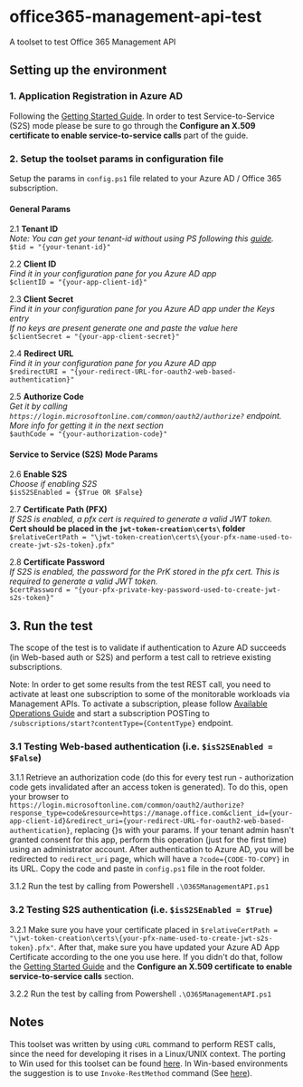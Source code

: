 # office365-management-api-test
A toolset to test Office 365 Management API

## Setting up the environment

### 1. Application Registration in Azure AD

Following the [Getting Started Guide](https://msdn.microsoft.com/en-us/library/office/dn707383.aspx#sectionSection1 "Getting Started Guide"). In order to test Service-to-Service (S2S) mode please be sure to go through the __Configure an X.509 certificate to enable service-to-service calls__ part of the guide.

### 2. Setup the toolset params in configuration file

Setup the params in `config.ps1` file related to your Azure AD / Office 365 subscription.

#### General Params

2.1 __Tenant ID__  
_Note: You can get your tenant-id without using PS following this [guide](http://merill.net/2015/01/how-to-get-the-azure-ad-tenant-id-without-powershell/ "TenantID Guide")._  
`$tid = "{your-tenant-id}"`  

2.2 __Client ID__  
_Find it in your configuration pane for you Azure AD app_  
`$clientID = "{your-app-client-id}"`  

2.3 __Client Secret__  
_Find it in your configuration pane for you Azure AD app under the Keys entry_  
_If no keys are present generate one and paste the value here_  
`$clientSecret = "{your-app-client-secret}"`  

2.4 __Redirect URL__  
_Find it in your configuration pane for you Azure AD app_  
`$redirectURI = "{your-redirect-URL-for-oauth2-web-based-authentication}"`  

2.5 __Authorize Code__  
_Get it by calling `https://login.microsoftonline.com/common/oauth2/authorize?` endpoint._  
_More info for getting it in the next section_    
`$authCode = "{your-authorization-code}"`  
  
#### Service to Service (S2S) Mode Params  
  
2.6 __Enable S2S__  
_Choose if enabling S2S_  
`$isS2SEnabled = {$True OR $False}`  

2.7 __Certificate Path (PFX)__  
_If S2S is enabled, a pfx cert is required to generate a valid JWT token._  
__Cert should be placed in the `jwt-token-creation\certs\` folder__  
`$relativeCertPath = "\jwt-token-creation\certs\{your-pfx-name-used-to-create-jwt-s2s-token}.pfx"`  

2.8 __Certificate Password__  
_If S2S is enabled, the password for the PrK stored in the pfx cert. This is required to generate a valid JWT token._  
`$certPassword = "{your-pfx-private-key-password-used-to-create-jwt-s2s-token}"`  

## 3. Run the test

The scope of the test is to validate if authentication to Azure AD succeeds (in Web-based auth or S2S) and perform a test call to retrieve existing subscriptions.

Note: In order to get some results from the test REST call, you need to activate at least one subscription to some of the monitorable workloads via Management APIs. To activate a subscription, please follow [Available Operations Guide](https://msdn.microsoft.com/EN-US/library/office/mt227394.aspx#sectionSection0 "Available Operations Guide") and start a subscription POSTing to `/subscriptions/start?contentType={ContentType}` endpoint.

### 3.1 Testing Web-based authentication (i.e. `$isS2SEnabled = $False`)

3.1.1 Retrieve an authorization code (do this for every test run - authorization code gets invalidated after an access token is generated). To do this, open your browser to `https://login.microsoftonline.com/common/oauth2/authorize?response_type=code&resource=https://manage.office.com&client_id={your-app-client-id}&redirect_uri={your-redirect-URL-for-oauth2-web-based-authentication}`, replacing {}s with your params. If your tenant admin hasn't granted consent for this app, perform this operation (just for the first time) using an administrator account. After authentication to Azure AD, you will be redirected to `redirect_uri` page, which will have a `?code={CODE-TO-COPY}` in its URL. Copy the code and paste in `config.ps1` file in the root folder.

3.1.2 Run the test by calling from Powershell `.\O365ManagementAPI.ps1`

### 3.2 Testing S2S authentication (i.e. `$isS2SEnabled = $True`)

3.2.1 Make sure you have your certificate placed in `$relativeCertPath = "\jwt-token-creation\certs\{your-pfx-name-used-to-create-jwt-s2s-token}.pfx"`. After that, make sure you have updated your Azure AD App Certificate according to the one you use here. If you didn't do that, follow the [Getting Started Guide](https://msdn.microsoft.com/en-us/library/office/dn707383.aspx#sectionSection1 "Getting Started Guide") and the __Configure an X.509 certificate to enable service-to-service calls__ section.

3.2.2 Run the test by calling from Powershell `.\O365ManagementAPI.ps1`

## Notes

This toolset was written by using `cURL` command to perform REST calls, since the need for developing it rises in a Linux/UNIX context. The porting to Win used for this toolset can be found [here](http://curl.haxx.se/ "cURL Windows"). In Win-based environments the suggestion is to use `Invoke-RestMethod` command (See [here](http://blogs.technet.com/b/heyscriptingguy/archive/2013/10/21/invokerestmethod-for-the-rest-of-us.aspx "Invoke-RestMethod")).
